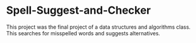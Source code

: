 Spell-Suggest-and-Checker
=========================

This project was the final project of a data structures and algorithms class. This searches for misspelled words and suggests alternatives.

